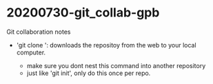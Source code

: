 # 20200730-git_collab-gpb
Git collaboration notes

- 'git clone <url>': downloads the repositoy from the web to your local computer.
	- make sure you dont nest this command into another repository
	- just like 'git init', only do this once per repo.
